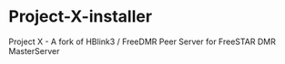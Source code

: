 # Project-X-installer
Project X - A fork of HBlink3 / FreeDMR Peer Server for FreeSTAR DMR MasterServer
